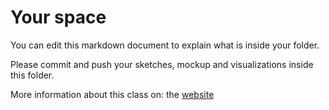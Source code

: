 # Your space 

You can edit this markdown document to explain what is inside your folder. 

Please commit and push your sketches, mockup  and visualizations inside this folder. 

More information about this class on: the [website](https://controverses.telecom-paristech.fr)


